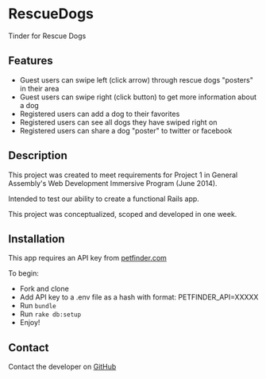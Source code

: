 # RescueDogs
Tinder for Rescue Dogs

## Features
* Guest users can swipe left (click arrow) through rescue dogs "posters" in their area
* Guest users can swipe right (click button) to get more information about a dog
* Registered users can add a dog to their favorites
* Registered users can see all dogs they have swiped right on
* Registered users can share a dog "poster" to twitter or facebook

## Description
This project was created to meet requirements for Project 1 in General Assembly's Web Development Immersive Program (June 2014).

Intended to test our ability to create a functional Rails app.

This project was conceptualized, scoped and developed in one week.

## Installation
This app requires an API key from [petfinder.com](https://www.petfinder.com/developers/api-docs)

To begin:
* Fork and clone
* Add API key to a .env file as a hash with format: PETFINDER_API=XXXXX
* Run ```bundle```
* Run ```rake db:setup```
* Enjoy!

## Contact
Contact the developer on [GitHub](https://github.com/devindreszer/)

